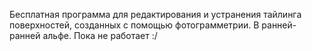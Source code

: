 Бесплатная программа для редактирования и устранения тайлинга поверхностей, созданных с помощью фотограмметрии. В ранней-ранней альфе. Пока не работает :/
